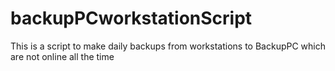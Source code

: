 backupPCworkstationScript
=========================

This is a script to make daily backups from workstations to BackupPC which are not online all the time

